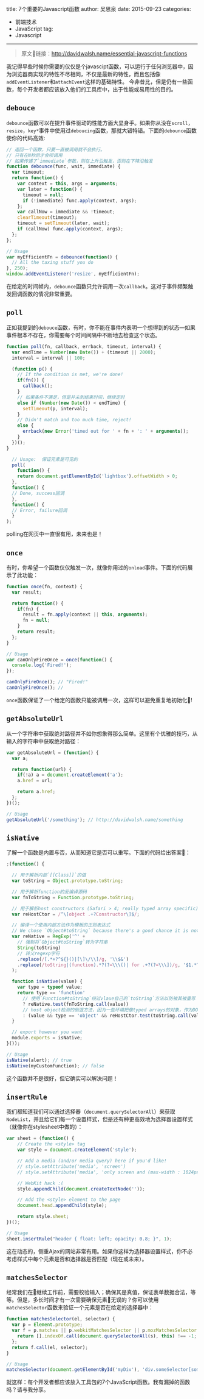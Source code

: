 title:  7个重要的Javascript函数
author: 吴思泉
date:   2015-09-23
categories:
- 前端技术
- JavaScript
tag:
- Javascript
---

> 原文链接：http://davidwalsh.name/essential-javascript-functions

我记得早些时候你需要的仅仅是个javascipt函数，可以运行于任何浏览器中，因为浏览器商实现的特性不尽相同，不仅是最新的特性，而且包括像`addEventListener`和`attachEvent`这样的基础特性。
今非昔比，但是仍有一些函数，每个开发者都应该放入他们的工具库中，出于性能或易用性的目的。

## `debouce`

`debounce`函数可以在提升事件驱动的性能方面大显身手。如果你从没在`scroll`，`resize`，`key*`事件中使用过`deboucing`函数，那就大错特错。下面的`debounce`函数使你的代码高效:

```javascript
// 返回一个函数，只要一直被调用就不会执行。
// 只有在N秒后才会呗调用
// 如果传递了`immediate`参数，则在上升沿触发，否则在下降沿触发
function debounce(func, wait, immediate) {
  var timeout;
  return function() {
    var context = this, args = arguments;
    var later = function() {
      timeout = null;
      if (!immediate) func.apply(context, args);
    };
    var callNow = immediate && !timeout;
    clearTimeout(timeout);
    timeout = setTimeout(later, wait);
    if (callNow) func.apply(context, args);
  };
};

// Usage
var myEfficientFn = debounce(function() {
  // All the taxing stuff you do
}, 250);
window.addEventListener('resize', myEfficientFn);
```

在给定的时间帧内，`debounce`函数只允许调用一次`callback`。这对于事件频繁触发回调函数的情况非常重要。

## `poll`

正如我提到的`debouce`函数，有时，你不能在事件内表明一个想得到的状态—如果事件根本不存在，你需要每个时间间隔中不断地去检查这个状态。

```javascript
function poll(fn, callback, errback, timeout, interval) {
  var endTime = Number(new Date()) + (timeout || 2000);
  interval = interval || 100;

  (function p() {
    // If the condition is met, we're done!
    if(fn()) {
      callback();
    }
    // 如果条件不满足，但是并未到结束时间，继续定时
    else if (Number(new Date()) < endTime) {
      setTimeout(p, interval);
    }
    // Didn't match and too much time, reject!
    else {
      errback(new Error('timed out for ' + fn + ': ' + arguments));
    }
  })();
}

  // Usage:  保证元素是可见的
  poll(
    function() {
    return document.getElementById('lightbox').offsetWidth > 0;
  },
  function() {
  // Done, success回调
  },
  function() {
  // Error, failure回调
  }
);
```

polling在网页中一直很有用，未来也是！

## `once`

有时，你希望一个函数仅仅触发一次，就像你用过的`onload`事件。下面的代码展示了此功能：

```javascript
function once(fn, context) {
  var result;

  return function() {
    if(fn) {
      result = fn.apply(context || this, arguments);
      fn = null;
    }
    return result;
  };
}

// Usage
var canOnlyFireOnce = once(function() {
  console.log('Fired!');
});

canOnlyFireOnce(); // "Fired!"
canOnlyFireOnce(); //
```

`once`函数保证了一个给定的函数只能被调用一次，这样可以避免重复地初始化!



## `getAbsoluteUrl`

从一个字符串中获取绝对路径并不如你想象得那么简单。这里有个优雅的技巧，从输入的字符串中获取绝对路径：

```javascript
var getAbsoluteUrl = (function() {
  var a;

  return function(url) {
    if(!a) a = document.createElement('a');
    a.href = url;

    return a.href;
  };
})();

// Usage
getAbsoluteUrl('/something'); // http://davidwalsh.name/something
```



## `isNative`

了解一个函数是内置与否，从而知道它是否可以重写。下面的代码给出答案：

```javascript
;(function() {

  // 用于解析内部`[[Class]]`的值
  var toString = Object.prototype.toString;

  // 用于解析function的反编译源码
  var fnToString = Function.prototype.toString;

  // 用于解析host constructors (Safari > 4; really typed array specific)
  var reHostCtor = /^\[object .+?Constructor\]$/;

  // 编译一个使用内部方法作为模板的正则表达式
  // We chose `Object#toString` because there's a good chance it is not being mucked with.
  var reNative = RegExp('^' +
    // 强制将`Object#toString`转为字符串
    String(toString)
    // 转义regexp字符
    .replace(/[.*+?^${}()|[\]\/\\]/g, '\\$&')
    .replace(/toString|(function).*?(?=\\\()| for .+?(?=\\\])/g, '$1.*?') + '$'
  );

  function isNative(value) {
    var type = typeof value;
    return type == 'function'
      // 使用`Function#toString`绕过vlaue自己的`toString`方法以防被其被重写
      ? reNative.test(fnToString.call(value))
      // host object检测的倒退方法，因为一些环境把像typed arrays的对象，作为DOM方法，而这样的方法不同于普通内部方法的匹配模式
      : (value && type == 'object' && reHostCtor.test(toString.call(value))) || false;
  }

  // export however you want
  module.exports = isNative;
}());

// Usage
isNative(alert); // true
isNative(myCustomFunction); // false
```

这个函数并不是很好，但它确实可以解决问题！

## `insertRule`

我们都知道我们可以通过选择器（`document.querySelectorAll`）来获取`NodeList`，并且给它们每一个设置样式，但是还有种更高效地为选择器设置样式（就像你在stylesheet中做的）：

```javascript
var sheet = (function() {
	// Create the <style> tag
	var style = document.createElement('style');

	// Add a media (and/or media query) here if you'd like!
	// style.setAttribute('media', 'screen')
	// style.setAttribute('media', 'only screen and (max-width : 1024px)')

	// WebKit hack :(
	style.appendChild(document.createTextNode(''));

	// Add the <style> element to the page
	document.head.appendChild(style);

	return style.sheet;
})();

// Usage
sheet.insertRule("header { float: left; opacity: 0.8; }", 1);
```

这在动态的，侧重Ajax的网站非常有用。如果你这样为选择器设置样式，你不必考虑样式中每个元素是否和选择器是否匹配（现在或未来）。

## `matchesSelector`

经常我们在继续工作前，需要校验输入；确保其是真值，保证表单数据合法，等等。但是，多长时间才有一次需要确保元素无误的？你可以使用`matchesSelector`函数来验证一个元素是否在给定的选择器中：

```javascript
function matchesSelector(el, selector) {
  var p = Element.prototype;
  var f = p.matches || p.webkitMatchesSelector || p.mozMatchesSelector || p.msMatchesSelector || function(s) {
	return [].indexOf.call(document.querySelectorAll(s), this) !== -1;
  };
  return f.call(el, selector);
}

// Usage
matchesSelector(document.getElementById('myDiv'), 'div.someSelector[some-attribute=true]')
```

就这样：每个开发者都应该放入工具包的7个JavaScript函数。我有漏掉的函数吗？请与我分享。
